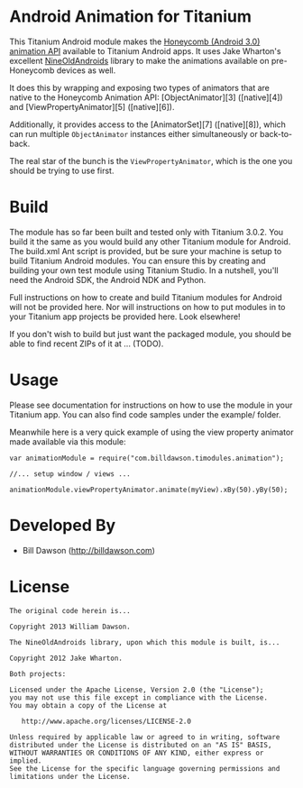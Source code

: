 Android Animation for Titanium
================================

This Titanium Android module makes the [Honeycomb (Android 3.0) animation API][1]
available to Titanium Android apps. It uses Jake Wharton's excellent
[NineOldAndroids][2] library to make the animations available on pre-Honeycomb
devices as well.

It does this by wrapping and exposing two types of animators that are native to
the Honeycomb Animation API: [ObjectAnimator][3] ([native][4]) and
[ViewPropertyAnimator][5] ([native][6]).

Additionally, it provides access to the [AnimatorSet][7] ([native][8]), which
can run multiple `ObjectAnimator` instances either simultaneously or back-to-back.

The real star of the bunch is the `ViewPropertyAnimator`, which is the one
you should be trying to use first.

Build
=====

The module has so far been built and tested only with Titanium 3.0.2. You build
it the same as you would build any other Titanium module for Android. The build.xml
Ant script is provided, but be sure your machine is setup to build Titanium
Android modules. You can ensure this by creating and building your own test
module using Titanium Studio. In a nutshell, you'll need the Android SDK, the
Android NDK and Python.

Full instructions on how to create and build Titanium modules for Android will
not be provided here. Nor will instructions on how to put modules in to your
Titanium app projects be provided here. Look elsewhere!

If you don't wish to build but just want the packaged module, you should be able
to find recent ZIPs of it at ... (TODO).

Usage
=====

Please see documentation for instructions on how to use the module in
your Titanium app. You can also find code samples under the example/ folder.

Meanwhile here is a very quick example of using the view property animator made
available via this module:

    var animationModule = require("com.billdawson.timodules.animation");
	
	//... setup window / views ...
    
    animationModule.viewPropertyAnimator.animate(myView).xBy(50).yBy(50);

Developed By
============

* Bill Dawson (http://billdawson.com)

License
=======

	The original code herein is...

	Copyright 2013 William Dawson.

	The NineOldAndroids library, upon which this module is built, is...

    Copyright 2012 Jake Wharton.

	Both projects:

    Licensed under the Apache License, Version 2.0 (the "License");
    you may not use this file except in compliance with the License.
    You may obtain a copy of the License at

       http://www.apache.org/licenses/LICENSE-2.0

    Unless required by applicable law or agreed to in writing, software
    distributed under the License is distributed on an "AS IS" BASIS,
    WITHOUT WARRANTIES OR CONDITIONS OF ANY KIND, either express or implied.
    See the License for the specific language governing permissions and
    limitations under the License.



[1]: http://android-developers.blogspot.com/2011/02/animation-in-honeycomb.html
[2]: http://nineoldandroids.com
